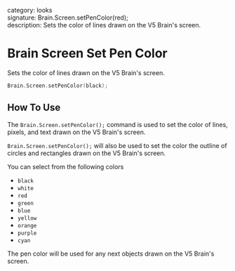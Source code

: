 category: looks  
signature: Brain.Screen.setPenColor(red);  
description: Sets the color of lines drawn on the V5 Brain's screen.  

# Brain Screen Set Pen Color

Sets the color of lines drawn on the V5 Brain's screen.

```cpp
Brain.Screen.setPenColor(black);
```

## How To Use

The `Brain.Screen.setPenColor();` command is used to set the color of lines, pixels, and text drawn on the V5 Brain's screen. 

`Brain.Screen.setPenColor();` will also be used to set the color the outline of circles and rectangles drawn on the V5 Brain's screen.

You can select from the following colors

* `black`
* `white`
* `red`
* `green`
* `blue`
* `yellow`
* `orange`
* `purple`
* `cyan`

The pen color will be used for any next objects drawn on the V5 Brain's screen.

<advanced>
</advanced>